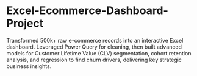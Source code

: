 # Excel-Ecommerce-Dashboard-Project
Transformed 500k+ raw e-commerce records into an interactive Excel dashboard. Leveraged Power Query for cleaning, then built advanced models for Customer Lifetime Value (CLV) segmentation, cohort retention analysis, and regression to find churn drivers, delivering key strategic business insights.
